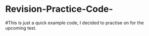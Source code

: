 # Revision-Practice-Code-
#This is just a quick example code, I decided to practise on for the upcoming test.
